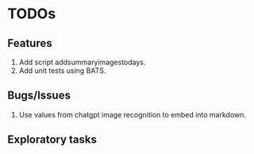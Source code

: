 # TODOs

## Features

1. Add script addsummaryimagestodays.
1. Add unit tests using BATS.

## Bugs/Issues

1. Use values from chatgpt image recognition to embed into markdown.

## Exploratory tasks
